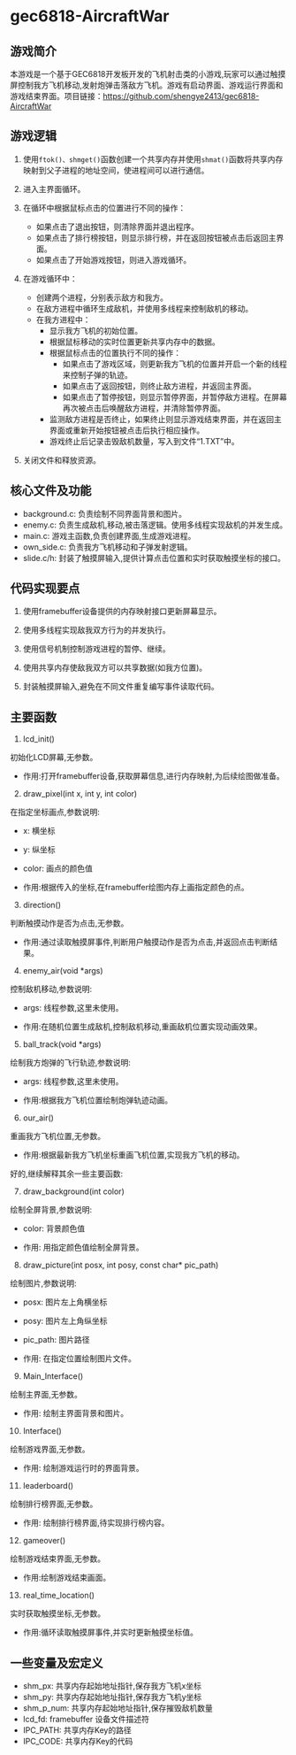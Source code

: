 # gec6818-AircraftWar
## 游戏简介

 ​   本游戏是一个基于GEC6818开发板开发的飞机射击类的小游戏,玩家可以通过触摸屏控制我方飞机移动,发射炮弹击落敌方飞机。游戏有启动界面、游戏运行界面和游戏结束界面。项目链接：https://github.com/shengye2413/gec6818-AircraftWar

## 游戏逻辑



1. 使用`ftok()、shmget()`函数创建一个共享内存并使用`shmat()`函数将共享内存映射到父子进程的地址空间，使进程间可以进行通信。

2. 进入主界面循环。

3. 在循环中根据鼠标点击的位置进行不同的操作：

   - 如果点击了退出按钮，则清除界面并退出程序。
   - 如果点击了排行榜按钮，则显示排行榜，并在返回按钮被点击后返回主界面。
   - 如果点击了开始游戏按钮，则进入游戏循环。

4. 在游戏循环中：

   - 创建两个进程，分别表示敌方和我方。
   - 在敌方进程中循环生成敌机，并使用多线程来控制敌机的移动。
   - 在我方进程中：
     - 显示我方飞机的初始位置。
     - 根据鼠标移动的实时位置更新共享内存中的数据。
     - 根据鼠标点击的位置执行不同的操作：
       - 如果点击了游戏区域，则更新我方飞机的位置并开启一个新的线程来控制子弹的轨迹。
       - 如果点击了返回按钮，则终止敌方进程，并返回主界面。
       - 如果点击了暂停按钮，则显示暂停界面，并暂停敌方进程。在屏幕再次被点击后唤醒敌方进程，并清除暂停界面。
     - 监测敌方进程是否终止，如果终止则显示游戏结束界面，并在返回主界面或重新开始按钮被点击后执行相应操作。
     - 游戏终止后记录击毁敌机数量，写入到文件“1.TXT”中。

5. 关闭文件和释放资源。

   

## 核心文件及功能

- background.c: 负责绘制不同界面背景和图片。
- enemy.c: 负责生成敌机,移动,被击落逻辑。使用多线程实现敌机的并发生成。
- main.c: 游戏主函数,负责创建界面,生成游戏进程。
- own_side.c: 负责我方飞机移动和子弹发射逻辑。
- slide.c/h: 封装了触摸屏输入,提供计算点击位置和实时获取触摸坐标的接口。

## 代码实现要点

1. 使用framebuffer设备提供的内存映射接口更新屏幕显示。

2. 使用多线程实现敌我双方行为的并发执行。

3. 使用信号机制控制游戏进程的暂停、继续。

4. 使用共享内存使敌我双方可以共享数据(如我方位置)。

5. 封装触摸屏输入,避免在不同文件重复编写事件读取代码。

## 主要函数

1. lcd_init()

初始化LCD屏幕,无参数。

- 作用:打开framebuffer设备,获取屏幕信息,进行内存映射,为后续绘图做准备。

2. draw_pixel(int x, int y, int color) 

在指定坐标画点,参数说明:

- x: 横坐标
- y: 纵坐标
- color: 画点的颜色值 

- 作用:根据传入的坐标,在framebuffer绘图内存上画指定颜色的点。

3. direction()

判断触摸动作是否为点击,无参数。

- 作用:通过读取触摸屏事件,判断用户触摸动作是否为点击,并返回点击判断结果。

4. enemy_air(void *args)

控制敌机移动,参数说明:

- args: 线程参数,这里未使用。

- 作用:在随机位置生成敌机,控制敌机移动,重画敌机位置实现动画效果。

5. ball_track(void *args)

绘制我方炮弹的飞行轨迹,参数说明:

- args: 线程参数,这里未使用。

- 作用:根据我方飞机位置绘制炮弹轨迹动画。

6. our_air() 

重画我方飞机位置,无参数。

- 作用:根据最新我方飞机坐标重画飞机位置,实现我方飞机的移动。

好的,继续解释其余一些主要函数:

7. draw_background(int color)

绘制全屏背景,参数说明:
- color: 背景颜色值

- 作用: 用指定颜色值绘制全屏背景。

8. draw_picture(int posx, int posy, const char* pic_path)

绘制图片,参数说明:
- posx: 图片左上角横坐标 
- posy: 图片左上角纵坐标
- pic_path: 图片路径

- 作用: 在指定位置绘制图片文件。

9. Main_Interface()

绘制主界面,无参数。

- 作用: 绘制主界面背景和图片。

10. Interface() 

绘制游戏界面,无参数。

- 作用: 绘制游戏运行时的界面背景。

11. leaderboard()

绘制排行榜界面,无参数。

- 作用: 绘制排行榜界面,待实现排行榜内容。

12. gameover()

绘制游戏结束界面,无参数。

- 作用:绘制游戏结束画面。

13. real_time_location()

实时获取触摸坐标,无参数。

- 作用:循环读取触摸屏事件,并实时更新触摸坐标值。

## 一些变量及宏定义



- shm_px: 共享内存起始地址指针,保存我方飞机x坐标
- shm_py: 共享内存起始地址指针,保存我方飞机y坐标
- shm_p_num: 共享内存起始地址指针,保存摧毁敌机数量
- lcd_fd: framebuffer 设备文件描述符
- IPC_PATH: 共享内存Key的路径
- IPC_CODE: 共享内存Key的代码

